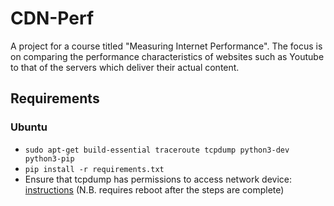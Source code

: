 # CDN-Perf
A project for a course titled "Measuring Internet Performance".
The focus is on comparing the performance characteristics of websites such as Youtube to that of the servers which deliver their actual content.

## Requirements
### Ubuntu
  - ```sudo apt-get build-essential traceroute tcpdump python3-dev python3-pip```
  - ```pip install -r requirements.txt```
  - Ensure that tcpdump has permissions to access network device: [instructions](http://askubuntu.com/a/632189) (N.B. requires reboot after the steps are complete)
